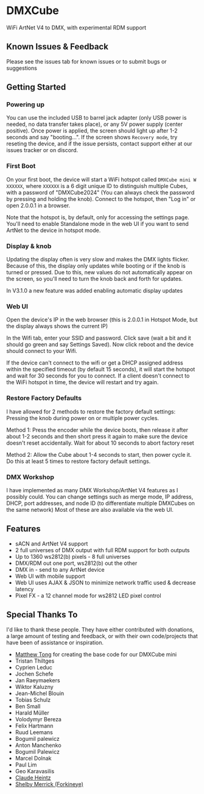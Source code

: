 # DMXCube

WiFi ArtNet V4 to DMX, with experimental RDM support

## Known Issues & Feedback

Please see the issues tab for known issues or to submit bugs or suggestions

## Getting Started

### Powering up

You can use the included USB to barrel jack adapter (only USB power is needed, no data transfer takes place), or any 5V power supply (center positive).
Once power is applied, the screen should light up after 1-2 seconds and say "booting...".
If the screen shows `Recovery mode`, try reseting the device, and if the issue persists, contact support either at our issues tracker or on discord.

### First Boot

On your first boot, the device will start a WiFi hotspot called `DMXCube mini W XXXXXX`, where `XXXXXX` is a 6 digit unique ID to distinguish multiple Cubes, with a password of "DMXCube2024" (You can always check the password by pressing and holding the knob). Connect to the hotspot, then "Log in" or open 2.0.0.1 in a browser.

Note that the hotspot is, by default, only for accessing the settings page. You'll need to enable Standalone mode in the web UI if you want to send ArtNet to the device in hotspot mode.

### Display & knob

Updating the display often is very slow and makes the DMX lights flicker. Because of this, the display only updates while booting or if the knob is turned or pressed. Due to this, new values do not automatically appear on the screen, so you'll need to turn the knob back and forth for updates.

In V3.1.0 a new feature was added enabling automatic display updates

### Web UI

Open the device's IP in the web browser (this is 2.0.0.1 in Hotspot Mode, but the display always shows the current IP)

In the Wifi tab, enter your SSID and password. Click save (wait a bit and it should go green and say Settings Saved). Now click reboot and the device should connect to your Wifi.

If the device can't connect to the wifi or get a DHCP assigned address within the specified timeout (by default 15 seconds), it will start the hotspot and wait for 30 seconds for you to connect. If a client doesn't connect to the WiFi hotspot in time, the device will restart and try again.

### Restore Factory Defaults

I have allowed for 2 methods to restore the factory default settings: Pressing the knob during power on or multiple power cycles.

Method 1: Press the encoder while the device boots, then release it after about 1-2 seconds and then short press it again to make sure the device doesn't reset accidentally. Wait for about 10 seconds to abort factory reset

Method 2: Allow the Cube about 1-4 seconds to start, then power cycle it. Do this at least 5 times to restore factory default settings.

### DMX Workshop

I have implemented as many DMX Workshop/ArtNet V4 features as I possibly could. You can change settings such as merge mode, IP address, DHCP, port addresses, and node ID (to differentiate multiple DMXCubes on the same network)  Most of these are also available via the web UI.

## Features

- sACN and ArtNet V4 support
- 2 full universes of DMX output with full RDM support for both outputs
- Up to 1360 ws2812(b) pixels - 8 full universes
- DMX/RDM out one port, ws2812(b) out the other
- DMX in - send to any ArtNet device
- Web UI with mobile support
- Web UI uses AJAX & JSON to minimize network traffic used & decrease latency
- Pixel FX - a 12 channel mode for ws2812 LED pixel control

## Special Thanks To

I'd like to thank these people.  They have either contributed with donations, a large amount of testing and feedback, or with their own code/projects that have been of assistance or inspiration.

- [Matthew Tong](https://github.com/mtongnz) for creating the base code for our DMXCube mini
- Tristan Thiltges
- Cyprien Leduc
- Jochen Schefe
- Jan Raeymaekers
- Wiktor Kaluzny
- Jean-Michel Blouin
- Tobias Schulz
- Ben Small
- Harald Müller
- Volodymyr Bereza
- Felix Hartmann
- Ruud Leemans
- Bogumil palewicz
- Anton Manchenko
- Bogumil Palewicz
- Marcel Dolnak
- Paul Lim
- Geo Karavasilis
- [Claude Heintz](https://github.com/claudeheintz/)
- [Shelby Merrick (Forkineye)](https://github.com/forkineye)
